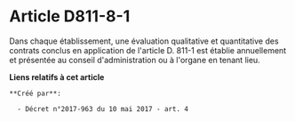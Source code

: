 # Article D811-8-1

Dans chaque établissement, une évaluation qualitative et quantitative des contrats conclus en application de l'article D.
811-1 est établie annuellement et présentée au conseil d'administration ou à l'organe en tenant lieu.

**Liens relatifs à cet article**

	**Créé par**:

	  - Décret n°2017-963 du 10 mai 2017 - art. 4
